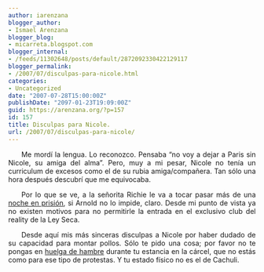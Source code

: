 ```yaml
---
author: iarenzana
blogger_author:
- Ismael Arenzana
blogger_blog:
- micarreta.blogspot.com
blogger_internal:
- /feeds/11302648/posts/default/2872092330422129117
blogger_permalink:
- /2007/07/disculpas-para-nicole.html
categories:
- Uncategorized
date: "2007-07-28T15:00:00Z"
publishDate: "2097-01-23T19:09:00Z"
guid: https://arenzana.org/?p=157
id: 157
title: Disculpas para Nicole.
url: /2007/07/disculpas-para-nicole/
---
```

<p style="text-align:justify;text-indent:20pt;">
  Me mordí la lengua. Lo reconozco. Pensaba &#8220;no voy a dejar a Paris sin Nicole, su amiga del alma&#8221;. Pero, muy a mi pesar, Nicole no tenía un curriculum de excesos como el de su rubia amiga/compañera. Tan sólo una hora después descubrí que me equivocaba.
</p>

<p style="text-align:justify;text-indent:20pt;">
  Por lo que se ve, a la señorita Richie le va a tocar pasar más de una <a href="http://www.elmundo.es/elmundo/fotos_gente/2007/07/28/index_2.html">noche en prisión</a>, si Arnold no lo impide, claro. Desde mi punto de vista ya no existen motivos para no permitirle la entrada en el exclusivo club del reality de la Ley Seca.
</p>

<p style="text-align:justify;text-indent:20pt;">
  Desde aquí mis más sinceras disculpas a Nicole por haber dudado de su capacidad para montar pollos. Sólo te pido una cosa; por favor no te pongas en <a href="http://micarreta.blogspot.com/2007/07/de-cara-al-veranito-pero-algo-tarde.html">huelga de hambre</a> durante tu estancia en la cárcel, que no estás como para ese tipo de protestas. Y tu estado físico no es el de Cachuli.
</p>

